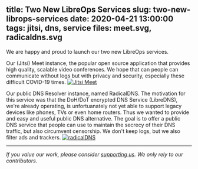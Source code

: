 title: Two New LibreOps Services
slug: two-new-librops-services
date: 2020-04-21 13:00:00
tags: jitsi, dns, service
files: meet.svg, radicaldns.svg
---

We are happy and proud to launch our two new LibreOps services.

Our (Jitsi) Meet instance, the popular open source application that provides high quality, scalable video conferences. 
We hope that can people can communicate without logs but with privacy and security, especially these difficult COVID-19 times.
<a href="https://meet.libreops.cc" target="_blank"><img alt="Jitsi Meet" src="meet.svg" class="w-25"></a>

Our public DNS Resolver instance, named RadicalDNS. 
The motivation for this service was that the DoH/DoT encrypted DNS Service (LibreDNS), we're already operating, is unfortuanately not yet able to support legacy devices like phones, TVs or even home routers. Thus we wanted to provide and easy and useful public DNS alternative. The goal is to offer a public DNS service that people can use to maintain the secrecy of their DNS traffic, but also circumvent censorship. We don't keep logs, but we also filter ads and trackers. 
<a href="https://libreops.cc/radicaldns.html" target="_blank"><img alt="radicalDNS" src="radicaldns.svg" class="w-25"></a>

<hr>

*If you value our work, please consider [supporting us](https://opencollective.com/libreops/). We only rely to our contributors.*
